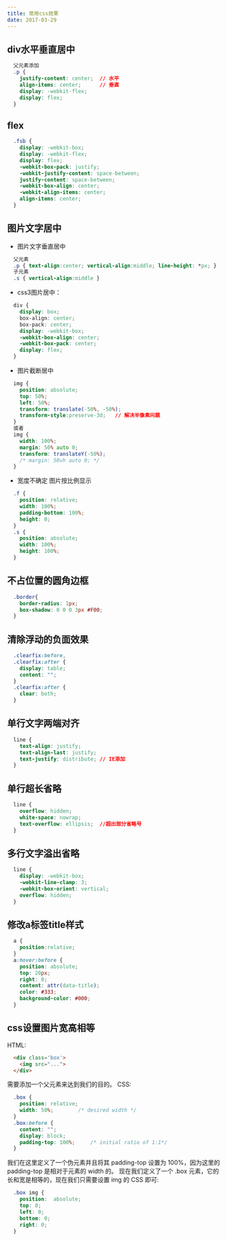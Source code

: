 ```yaml
---
title: 常用css效果
date: 2017-03-29
---
```


## div水平垂直居中
```css
  父元素添加
  .p {
    justify-content: center;  // 水平
    align-items: center;      // 垂直
    display: -webkit-flex;
    display: flex;
  }
```
## flex
```css
  .fsb {
    display: -webkit-box;
    display: -webkit-flex;
    display: flex;
    -webkit-box-pack: justify;
    -webkit-justify-content: space-between;
    justify-content: space-between;
    -webkit-box-align: center;
    -webkit-align-items: center;
    align-items: center;
  }
```

## 图片文字居中
* 图片文字垂直居中
```css
  父元素
  .p { text-align:center; vertical-align:middle; line-height: *px; }
  子元素
  .s { vertical-align:middle }
```

* css3图片居中：
```css
  div {
    display: box;
    box-align: center;
    box-pack: center;
    display: -webkit-box;
    -webkit-box-align: center;
    -webkit-box-pack: center;
    display: flex;
  }
```

* 图片截断居中
```css
  img {
    position: absolute;
    top: 50%;
    left: 50%;
    transform: translate(-50%, -50%);
    transform-style:preserve-3d;   // 解决半像素问题
  }
  或者
  img {
    width: 100%;
    margin: 50% auto 0;
    transform: translateY(-50%);
    /* margin: 50vh auto 0; */
  }
```

* 宽度不确定 图片按比例显示
```css
  .f {
    position: relative;
    width: 100%;
    padding-bottom: 100%;
    height: 0;
  }
  .s {
    position: absolute;
    width: 100%;
    height: 100%;
  }
```

## 不占位置的圆角边框
```css
  .border{
    border-radius: 1px;
    box-shadow: 0 0 0 3px #F00;
  }
```

## 清除浮动的负面效果
```css
  .clearfix:before,
  .clearfix:after {
    display: table;
    content: "";
  }
  .clearfix:after {
    clear: both;
  }
```

## 单行文字两端对齐
```css
  line {
    text-align: justify;
    text-align-last: justify;
    text-justify: distribute; // IE添加
  }
```

## 单行超长省略
```css
  line {
    overflow: hidden;
    white-space: nowrap;
    text-overflow: ellipsis;  //超出部分省略号
  }
```

## 多行文字溢出省略
```css
  line {
    display: -webkit-box;
    -webkit-line-clamp: 3;
    -webkit-box-orient: vertical;
    overflow: hidden;
  }
```

## 修改a标签title样式
```css
  a {
    position:relative;
  }
  a:hover:before {
    position: absolute;
    top: 20px;
    right: 0;
    content: attr(data-title);
    color: #333;
    background-color: #000;
  }
```

## css设置图片宽高相等
HTML:   
```html
  <div class='box'>
    <img src="...">
  </div>
```
   需要添加一个父元素来达到我们的目的。
   CSS:
```css
  .box {
    position: relative;
    width: 50%;        /* desired width */
  }
  .box:before {
    content: "";
    display: block;
    padding-top: 100%;     /* initial ratio of 1:1*/
  }
```
   我们在这里定义了一个伪元素并且将其 padding-top 设置为 100%，因为这里的 padding-top 是相对于元素的 width 的。
   现在我们定义了一个 .box 元素，它的长和宽是相等的，现在我们只需要设置 img 的 CSS 即可:
```css
  .box img {
    position:  absolute;
    top: 0;
    left: 0;
    bottom: 0;
    right: 0;
  }
```
   
    
